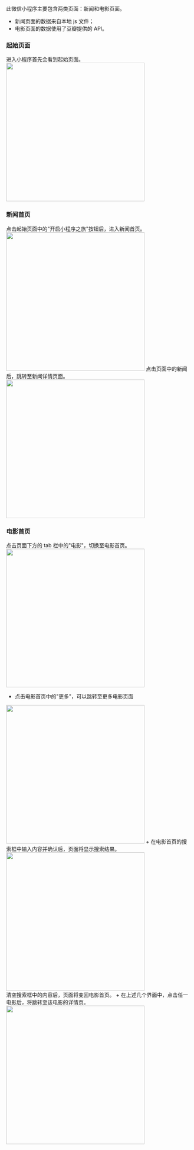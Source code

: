 此微信小程序主要包含两类页面：新闻和电影页面。<br>
+ 新闻页面的数据来自本地 js 文件；
+ 电影页面的数据使用了豆瓣提供的 API。

### 起始页面

进入小程序首先会看到起始页面。<br>
<img src="/pics-for-readme/index.png" width="375px" />

### 新闻首页

点击起始页面中的"开启小程序之旅"按钮后，进入新闻首页。<br>
<img src="/pics-for-readme/news.png" width="375px" />
点击页面中的新闻后，跳转至新闻详情页面。<br>
<img src="/pics-for-readme/news-detail.png" width="375px" />

### 电影首页

点击页面下方的 tab 栏中的"电影"，切换至电影首页。<br>
<img src="/pics-for-readme/movies.png" width="375px" />

+ 点击电影首页中的"更多"，可以跳转至更多电影页面<br>
<img src="/pics-for-readme/more-movies.png" width="375px" />
+ 在电影首页的搜索框中输入内容并确认后，页面将显示搜索结果。<br>
<img src="/pics-for-readme/search-movies.png" width="375px" /><br>
清空搜索框中的内容后，页面将变回电影首页。
+ 在上述几个界面中，点击任一电影后，将跳转至该电影的详情页。<br>
<img src="/pics-for-readme/movie-detail.png" width="375px" /><br>
